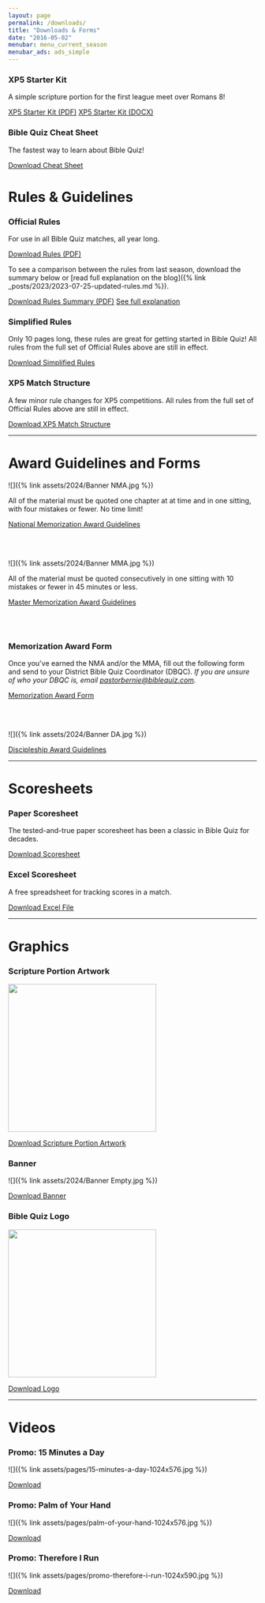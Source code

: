 ```yaml
---
layout: page
permalink: /downloads/
title: "Downloads & Forms"
date: "2016-05-02"
menubar: menu_current_season
menubar_ads: ads_simple
---
```


### XP5 Starter Kit
A simple scripture portion for the first league meet over Romans 8!

<a href="{% link assets/2024/XP5-Starter-LM1.pdf %}" class="button is-primary">XP5 Starter Kit (PDF)</a>
<a href="{% link assets/2024/XP5-Starter-LM1.docx %}" class="button is-primary">XP5 Starter Kit (DOCX)</a>

### Bible Quiz Cheat Sheet
The fastest way to learn about Bible Quiz!

<a href="{% link assets/2021/BQ-Cheat-Sheet.pdf %}" class="button is-primary">Download Cheat Sheet</a>

# Rules & Guidelines

### Official Rules
For use in all Bible Quiz matches, all year long.

<a href="{% link assets/2024/23-24 Bible Quiz Rules.pdf %}" class="button is-primary">Download Rules (PDF)</a>

To see a comparison between the rules from last season, download the summary below or [read full explanation on the blog]({% link _posts/2023/2023-07-25-updated-rules.md %}).

<a href="{% link assets/2024/23-24 Bible Quiz Rules Summary.pdf %}" class="button is-primary">Download Rules Summary (PDF)</a> <a href="{% link _posts/2023/2023-07-25-updated-rules.md %}" class="button is-primary">See full explanation</a>


### Simplified Rules
Only 10 pages long, these rules are great for getting started in Bible Quiz! All rules from the full set of Official Rules above are still in effect.

<a href="https://youth.ag.org/-/media/Youth/Ministries/BQ-Content/Final-Simplified-Rules.pdf?la=en" class="button is-primary">Download Simplified Rules</a>

### XP5 Match Structure
A few minor rule changes for XP5 competitions. All rules from the full set of Official Rules above are still in effect.

<a href="{% link assets/2024/XP5-Match-Structure.pdf %}" class="button is-primary">Download XP5 Match Structure</a>

* * *

# Award Guidelines and Forms

![]({% link assets/2024/Banner NMA.jpg %})

All of the material must be quoted one chapter at at time and in one sitting, with four mistakes or fewer. No time limit!

<a href="{% link assets/2024/NMA-Guidelines.pdf %}" class="button is-primary">National Memorization Award Guidelines</a>

<br /><br />

![]({% link assets/2024/Banner MMA.jpg %})

All of the material must be quoted consecutively in one sitting with 10 mistakes or fewer in 45 minutes or less.

<a href="{% link assets/2024/MMA-Guidelines.pdf %}" class="button is-primary">Master Memorization Award Guidelines</a>

<br /><br />

### Memorization Award Form
Once you've earned the NMA and/or the MMA, fill out the following form and send to your District Bible Quiz Coordinator (DBQC). *If you are unsure of who your DBQC is, email <pastorbernie@biblequiz.com>.*

<a href="{% link assets/2024/Memorization-Award-Form.doc %}" class="button is-primary">Memorization Award Form</a>

<br /><br />

![]({% link assets/2024/Banner DA.jpg %})

<a href="{% link assets/2024/Discipleship-Award-Guidelines.pdf %}" class="button is-primary">Discipleship Award Guidelines</a>


* * *

# Scoresheets
### Paper Scoresheet
The tested-and-true paper scoresheet has been a classic in Bible Quiz for decades.

<a href="{% link assets/2016/free-paper-scoresheet.pdf %}" class="button is-primary">Download Scoresheet</a>

### Excel Scoresheet
A free spreadsheet for tracking scores in a match.

<a href="{% link assets/2016/free-excel-scoresheet-v34.xls %}" class="button is-primary">Download Excel File</a>

* * *

# Graphics

### Scripture Portion Artwork

<img src="{% link assets/2024/23-24_romans-and-james-scripture-portion-cover.jpg %}" width="300">

<a href="{% link assets/2024/23-24_romans-and-james-scripture-portion-cover.jpg %}" class="button is-primary">Download Scripture Portion Artwork</a>

### Banner
![]({% link assets/2024/Banner Empty.jpg %})

<a href="{% link assets/2024/Banner Empty.jpg %}" class="button is-primary">Download Banner</a>

### Bible Quiz Logo
<img src="{% link assets/pages/biblequizlogo-805x1024.jpg %}" width="300">


<a href="{% link assets/pages/biblequizlogo-805x1024.jpg %}" class="button is-primary">Download Logo</a>

* * *

# Videos

### Promo: 15 Minutes a Day
![]({% link assets/pages/15-minutes-a-day-1024x576.jpg %})

<a href="https://drive.google.com/file/d/1HqJsgHlyLT-G-0Ir32BzjMNs4AgjewtC/view?usp=sharing" class="button is-primary">Download</a>

### Promo: Palm of Your Hand
![]({% link assets/pages/palm-of-your-hand-1024x576.jpg %})

<a href="https://drive.google.com/file/d/17Lg2J1CBuL66NuzUrwJCX2vSLZ2LbNDX/view?usp=sharing" class="button is-primary">Download</a>

### Promo: Therefore I Run
![]({% link assets/pages/promo-therefore-i-run-1024x590.jpg %})

<a href="https://drive.google.com/open?id=1uU3XdXI2CAroXMdkgUNeHIbNQM5JbFk8" class="button is-primary">Download</a>